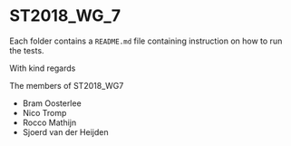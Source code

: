 # ST2018_WG_7 #

Each folder contains a `README.md` file containing instruction on how to run the tests.

With kind regards

The members of ST2018_WG7

* Bram Oosterlee
* Nico Tromp
* Rocco Mathijn
* Sjoerd van der Heijden
